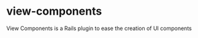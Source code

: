 view-components
===============

View Components is a Rails plugin to ease the creation of UI components
